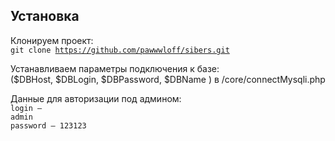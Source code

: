 ## Установка

Клонируем проект:<br> 
<code>git clone https://github.com/pawwwloff/sibers.git</code>

Устанавливаем параметры подключения к базе:<br>
($DBHost, $DBLogin, $DBPassword, $DBName ) в /core/connectMysqli.php

Данные для авторизации под админом:<br>
<code>login – admin</code><br>
<code>password – 123123</code>

